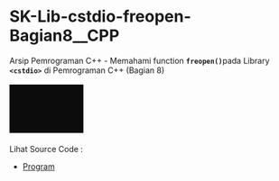 # SK-Lib-cstdio-freopen-Bagian8__CPP
Arsip Pemrograman C++ - Memahami function <code><b>freopen()</b></code>pada Library <code><b>&lt;cstdio></b></code> di Pemrograman C++ (Bagian 8)<br><br>
<img src="https://github.com/RizkyKhapidsyah/SK-Lib-cstdio-freopen-Bagian8__CPP/blob/master/SK-Lib-cstdio-freopen-Bagian8__CPP/result/001.PNG"><br><br>
Lihat Source Code : <br>
- <a href="https://github.com/RizkyKhapidsyah/SK-Lib-cstdio-freopen-Bagian8__CPP/blob/master/SK-Lib-cstdio-freopen-Bagian8__CPP/Source.cpp">Program</a>
